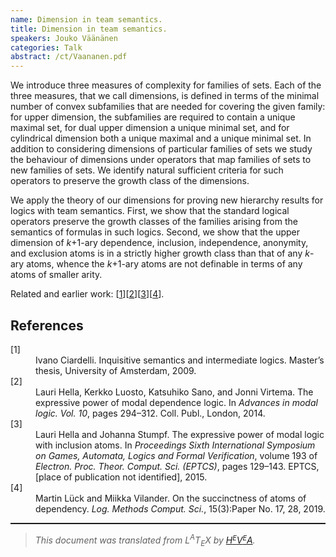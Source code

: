 ```yaml
---
name: Dimension in team semantics.
title: Dimension in team semantics.
speakers: Jouko Väänänen
categories: Talk
abstract: /ct/Vaananen.pdf
---
```

<p>We introduce three measures of complexity for families of sets. 
Each of the three measures, that we call dimensions, is defined in terms of the minimal number of 
convex subfamilies that are needed for covering the given family: 
for upper dimension, the subfamilies are required to contain a unique 
maximal set, for dual upper dimension a unique minimal set, and for cylindrical 
dimension both a unique maximal and a unique minimal set. In addition to considering dimensions of 
particular families of sets we study the behaviour of dimensions under operators that map families
of sets to new families of sets. We identify natural sufficient criteria for such operators to preserve the
growth class of the dimensions. </p><p>We apply the theory of our dimensions for proving new hierarchy results for logics with 
team semantics. First, we show that the standard logical operators preserve the growth classes
of the families arising from the semantics of formulas in such logics. Second, we show that the upper
dimension of <span style="font-style:italic">k</span>+1-ary dependence, inclusion, independence, anonymity, and exclusion atoms is in a strictly
higher growth class than that of any <span style="font-style:italic">k</span>-ary atoms, whence the <span style="font-style:italic">k</span>+1-ary atoms are not definable 
in terms of any atoms of smaller arity.</p><p>Related and earlier work: [<a href="#ciardelli09">1</a>][<a href="#HLSV">2</a>][<a href="#HS">3</a>][<a href="#LVil">4</a>].</p><!--TOC section id="sec1" References-->
<h2 id="sec1" class="section">References</h2><!--SEC END --><dl class="thebibliography"><dt class="dt-thebibliography">
<a id="ciardelli09">[1]</a></dt><dd class="dd-thebibliography">
Ivano Ciardelli.
Inquisitive semantics and intermediate logics.
Master&#x2019;s thesis, University of Amsterdam, 2009.</dd><dt class="dt-thebibliography"><a id="HLSV">[2]</a></dt><dd class="dd-thebibliography">
Lauri Hella, Kerkko Luosto, Katsuhiko Sano, and Jonni Virtema.
The expressive power of modal dependence logic.
In <em>Advances in modal logic. </em><em>V</em><em>ol. 10</em>, pages 294&#x2013;312. Coll.
Publ., London, 2014.</dd><dt class="dt-thebibliography"><a id="HS">[3]</a></dt><dd class="dd-thebibliography">
Lauri Hella and Johanna Stumpf.
The expressive power of modal logic with inclusion atoms.
In <em>Proceedings </em><em>S</em><em>ixth </em><em>I</em><em>nternational </em><em>S</em><em>ymposium on </em><em>G</em><em>ames,
</em><em>A</em><em>utomata, </em><em>L</em><em>ogics and </em><em>F</em><em>ormal </em><em>V</em><em>erification</em>, volume 193 of <em>
Electron. Proc. Theor. Comput. Sci. (EPTCS)</em>, pages 129&#x2013;143. EPTCS, [place
of publication not identified], 2015.</dd><dt class="dt-thebibliography"><a id="LVil">[4]</a></dt><dd class="dd-thebibliography">
Martin L&#xFC;ck and Miikka Vilander.
On the succinctness of atoms of dependency.
<em>Log. Methods Comput. Sci.</em>, 15(3):Paper No. 17, 28, 2019.</dd></dl><!--CUT END -->
<!--HTMLFOOT-->
<!--ENDHTML-->
<!--FOOTER-->
<hr style="height:2"><blockquote class="quote"><em>This document was translated from L<sup>A</sup>T<sub>E</sub>X by
</em><a href="http://hevea.inria.fr/index.html"><em>H</em><em><span style="font-size:small"><sup>E</sup></span></em><em>V</em><em><span style="font-size:small"><sup>E</sup></span></em><em>A</em></a><em>.</em></blockquote>
